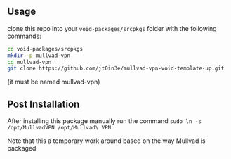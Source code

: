 ## Usage

clone this repo into your `void-packages/srcpkgs` folder with the following commands:

```bash
cd void-packages/srcpkgs
mkdir -p mullvad-vpn
cd mullvad-vpn
git clone https://github.com/jt0in3e/mullvad-vpn-void-template-up.git
```

(it must be named mullvad-vpn)

## Post Installation

After installing this package manually run the command `sudo ln -s /opt/MullvadVPN /opt/Mullvad\ VPN`

Note that this a temporary work around based on the way Mullvad is packaged
